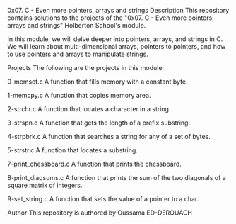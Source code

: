 0x07. C - Even more pointers, arrays and strings
Description
This repository contains solutions to the projects of the "0x07. C - Even more pointers, arrays and strings" Holberton School's module.

In this module, we will delve deeper into pointers, arrays, and strings in C. We will learn about multi-dimensional arrays, pointers to pointers, and how to use pointers and arrays to manipulate strings.

Projects
The following are the projects in this module:

0-memset.c
A function that fills memory with a constant byte.

1-memcpy.c
A function that copies memory area.

2-strchr.c
A function that locates a character in a string.

3-strspn.c
A function that gets the length of a prefix substring.

4-strpbrk.c
A function that searches a string for any of a set of bytes.

5-strstr.c
A function that locates a substring.

7-print_chessboard.c
A function that prints the chessboard.

8-print_diagsums.c
A function that prints the sum of the two diagonals of a square matrix of integers.

9-set_string.c
A function that sets the value of a pointer to a char.

Author
This repository is authored by Oussama ED-DEROUACH 
